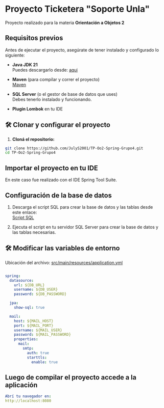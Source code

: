 # Proyecto Ticketera "Soporte Unla"

Proyecto realizado para la materia **Orientación a Objetos 2**

## Requisitos previos

Antes de ejecutar el proyecto, asegúrate de tener instalado y configurado lo siguiente:

- **Java JDK 21**  
  Puedes descargarlo desde: [aqui](https://www.oracle.com/ar/java/technologies/downloads/#java21)

- **Maven** (para compilar y correr el proyecto)  
  [Maven](https://maven.apache.org/install.html)

- **SQL Server** (o el gestor de base de datos que uses)  
  Debes tenerlo instalado y funcionando.

- **Plugin Lombok** en tu IDE

## 🛠️ Clonar y configurar el proyecto

1. **Cloná el repositorio:**

```bash
git clone https://github.com/JulyS2001/TP-Oo2-Spring-Grupo4.git
cd TP-Oo2-Spring-Grupo4
```
## Importar el proyecto en tu IDE
En este caso fue realizado con el IDE Spring Tool Suite.

## Configuración de la base de datos

1. Descarga el script SQL para crear la base de datos y las tablas desde este enlace:  
   [Script SQL](https://drive.google.com/file/d/1swvsM6oDdQlNV0rw5CZutqBWOQunID0N/view?usp=drive_link)

2. Ejecuta el script en tu servidor SQL Server para crear la base de datos y las tablas necesarias.


## 🛠️ Modificar las variables de entorno
Ubicación del archivo: [src/main/resources/application.yml](src/main/resources/application.yml)

```yaml

spring:
  datasource:
    url: ${DB_URL}
    username: ${DB_USER}
    password: ${DB_PASSWORD}

  jpa:
    show-sql: true

  mail:
    host: ${MAIL_HOST}
    port: ${MAIL_PORT}
    username: ${MAIL_USER}
    password: ${MAIL_PASSWORD}
    properties:
      mail:
        smtp:
          auth: true
          starttls:
            enable: true
```
## Luego de compilar el proyecto accede a la aplicación

```yaml
Abrí tu navegador en:
http://localhost:8080
```
